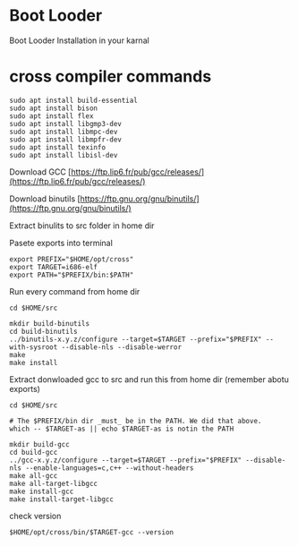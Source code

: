 # Boot Looder
Boot Looder Installation in your karnal
# cross compiler commands

```
sudo apt install build-essential
sudo apt install bison
sudo apt install flex
sudo apt install libgmp3-dev
sudo apt install libmpc-dev
sudo apt install libmpfr-dev
sudo apt install texinfo
sudo apt install libisl-dev
```

Download GCC [https://ftp.lip6.fr/pub/gcc/releases/](https://ftp.lip6.fr/pub/gcc/releases/)

Download binutils [https://ftp.gnu.org/gnu/binutils/](https://ftp.gnu.org/gnu/binutils/)

Extract binulits to src folder in home dir

Pasete exports into terminal

```
export PREFIX="$HOME/opt/cross"
export TARGET=i686-elf
export PATH="$PREFIX/bin:$PATH"
```

Run every command from home dir

```
cd $HOME/src

mkdir build-binutils
cd build-binutils
../binutils-x.y.z/configure --target=$TARGET --prefix="$PREFIX" --with-sysroot --disable-nls --disable-werror
make
make install
```

Extract donwloaded gcc to src and run this from home dir (remember abotu exports)

```
cd $HOME/src

# The $PREFIX/bin dir _must_ be in the PATH. We did that above.
which -- $TARGET-as || echo $TARGET-as is notin the PATH

mkdir build-gcc
cd build-gcc
../gcc-x.y.z/configure --target=$TARGET --prefix="$PREFIX" --disable-nls --enable-languages=c,c++ --without-headers
make all-gcc
make all-target-libgcc
make install-gcc
make install-target-libgcc
```

check version

```
$HOME/opt/cross/bin/$TARGET-gcc --version
```
